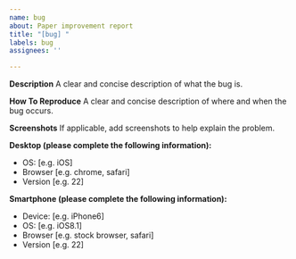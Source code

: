 ```yaml
---
name: bug
about: Paper improvement report
title: "[bug] "
labels: bug
assignees: ''

---
```


**Description**
A clear and concise description of what the bug is.

**How To Reproduce**
A clear and concise description of where and when the bug occurs.

**Screenshots**
If applicable, add screenshots to help explain the problem.

**Desktop (please complete the following information):**
 - OS: [e.g. iOS]
 - Browser [e.g. chrome, safari]
 - Version [e.g. 22]

**Smartphone (please complete the following information):**
 - Device: [e.g. iPhone6]
 - OS: [e.g. iOS8.1]
 - Browser [e.g. stock browser, safari]
 - Version [e.g. 22]
